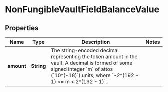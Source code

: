

# NonFungibleVaultFieldBalanceValue


## Properties

| Name | Type | Description | Notes |
|------------ | ------------- | ------------- | -------------|
|**amount** | **String** | The string-encoded decimal representing the token amount in the vault. A decimal is formed of some signed integer &#x60;m&#x60; of attos (&#x60;10^(-18)&#x60;) units, where &#x60;-2^(192 - 1) &lt;&#x3D; m &lt; 2^(192 - 1)&#x60;.  |  |



